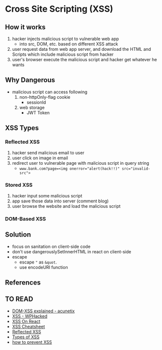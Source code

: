 # Cross Site Scripting (XSS)

## How it works
1. hacker injects malicious script to vulnerable web app
    * into src, DOM, etc. based on different XSS attack
2. user request data from web app server, and download the HTML and Scripts which include malicious script from hacker
3. user's browser execute the malicious script and hacker get whatever he wants

## Why Dangerous
* malicious script can access following
    1. non-httpOnly-flag cookie
        * sessionId
    2. web storage
        * JWT Token

## XSS Types

### Reflected XSS
1. hacker send malicious email to user
2. user click on image in email
3. redirect user to vulnerable page with malicious script in query string
    * `www.bank.com?page=<img onerror="alert(hack!!)" src="invalid-src">`


### Stored XSS
1. hacker input some malicious script
2. app save those data into server (comment blog)
3. user browse the website and load the malicious script

### DOM-Based XSS





## Solution
* focus on sanitation on client-side code
* don't use dangerouslySetInnerHTML in react on client-side
* escape
    * escape `"` as `&quot`.
    * use encodeURI function

## References



## TO READ
* [DOM-XSS explained - acunetix](https://www.acunetix.com/blog/articles/dom-xss-explained/)
* [XSS - WPHacked](https://secure.wphackedhelp.com/blog/wordpress-xss-attack/)
* [XSS On React](https://stackoverflow.com/questions/33644499/what-does-it-mean-when-they-say-react-is-xss-protected)
* [XSS Cheatsheet](https://www.owasp.org/index.php/XSS_Filter_Evasion_Cheat_Sheet)
* [Reflected XSS](https://security.stackexchange.com/questions/65142/what-is-reflected-xss)
* [Types of XSS](https://www.acunetix.com/websitesecurity/xss/)
* [how to prevent XSS](https://www.acunetix.com/blog/articles/preventing-xss-attacks/)
